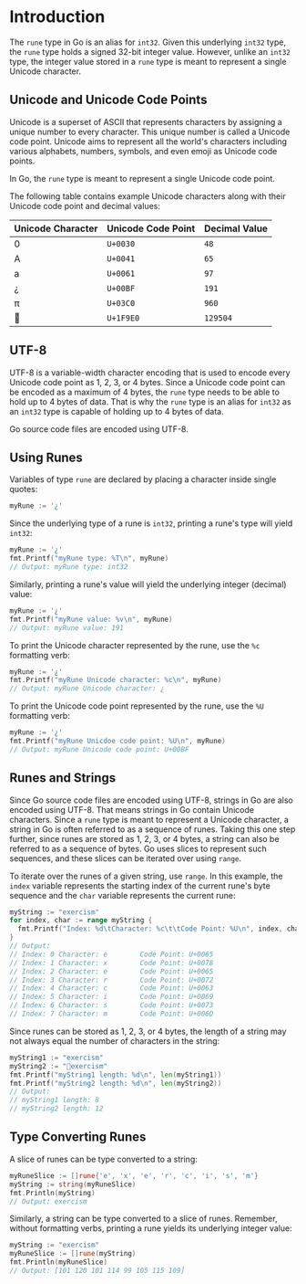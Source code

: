 # Introduction

The `rune` type in Go is an alias for `int32`. Given this underlying `int32` type, the `rune` type holds a signed 32-bit integer value. However, unlike an `int32` type, the integer value stored in a `rune` type is meant to represent a single Unicode character.

## Unicode and Unicode Code Points

Unicode is a superset of ASCII that represents characters by assigning a unique number to every character. This unique number is called a Unicode code point. Unicode aims to represent all the world's characters including various alphabets, numbers, symbols, and even emoji as Unicode code points.

In Go, the `rune` type is meant to represent a single Unicode code point.

The following table contains example Unicode characters along with their Unicode code point and decimal values:

| Unicode Character | Unicode Code Point | Decimal Value |
|-------------------|--------------------|---------------|
| 0                 | `U+0030`           | `48`          |
| A                 | `U+0041`           | `65`          |
| a                 | `U+0061`           | `97`          |
| ¿                 | `U+00BF`           | `191`         |
| π                 | `U+03C0`           | `960`         |
| 🧠                | `U+1F9E0`          | `129504`      |

## UTF-8

UTF-8 is a variable-width character encoding that is used to encode every Unicode code point as 1, 2, 3, or 4 bytes. Since a Unicode code point can be encoded as a maximum of 4 bytes, the `rune` type needs to be able to hold up to 4 bytes of data. That is why the `rune` type is an alias for `int32` as an `int32` type is capable of holding up to 4 bytes of data.

Go source code files are encoded using UTF-8.

## Using Runes

Variables of type `rune` are declared by placing a character inside single quotes:

```go
myRune := '¿'
```

Since the underlying type of a rune is `int32`, printing a rune's type will yield `int32`:

```go
myRune := '¿'
fmt.Printf("myRune type: %T\n", myRune)
// Output: myRune type: int32
```

Similarly, printing a rune's value will yield the underlying integer (decimal) value:

```go
myRune := '¿'
fmt.Printf("myRune value: %v\n", myRune)
// Output: myRune value: 191
```

To print the Unicode character represented by the rune, use the `%c` formatting verb:

```go
myRune := '¿'
fmt.Printf("myRune Unicode character: %c\n", myRune)
// Output: myRune Unicode character: ¿
```

To print the Unicode code point represented by the rune, use the `%U` formatting verb:

```go
myRune := '¿'
fmt.Printf("myRune Unicdoe code point: %U\n", myRune)
// Output: myRune Unicode code point: U+00BF
```

## Runes and Strings

Since Go source code files are encoded using UTF-8, strings in Go are also encoded using UTF-8. That means strings in Go contain Unicode characters. Since a `rune` type is meant to represent a Unicode character, a string in Go is often referred to as a sequence of runes. Taking this one step further, since runes are stored as 1, 2, 3, or 4 bytes, a string can also be referred to as a sequence of bytes. Go uses slices to represent such sequences, and these slices can be iterated over using `range`.

To iterate over the runes of a given string, use `range`. In this example, the `index` variable represents the starting index of the current rune's byte sequence and the `char` variable represents the current rune:

```go
myString := "exercism"
for index, char := range myString {
  fmt.Printf("Index: %d\tCharacter: %c\t\tCode Point: %U\n", index, char, char)
}
// Output:
// Index: 0	Character: e		Code Point: U+0065
// Index: 1	Character: x		Code Point: U+0078
// Index: 2	Character: e		Code Point: U+0065
// Index: 3	Character: r		Code Point: U+0072
// Index: 4	Character: c		Code Point: U+0063
// Index: 5	Character: i		Code Point: U+0069
// Index: 6	Character: s		Code Point: U+0073
// Index: 7	Character: m		Code Point: U+006D
```

Since runes can be stored as 1, 2, 3, or 4 bytes, the length of a string may not always equal the number of characters in the string:

```go
myString1 := "exercism"
myString2 := "🧠exercism"
fmt.Printf("myString1 length: %d\n", len(myString1))
fmt.Printf("myString2 length: %d\n", len(myString2))
// Output:
// myString1 length: 8
// myString2 length: 12
```

## Type Converting Runes

A slice of runes can be type converted to a string:

```go
myRuneSlice := []rune{'e', 'x', 'e', 'r', 'c', 'i', 's', 'm'}
myString := string(myRuneSlice)
fmt.Println(myString)
// Output: exercism
```

Similarly, a string can be type converted to a slice of runes. Remember, without formatting verbs, printing a rune yields its underlying integer value:

```go
myString := "exercism"
myRuneSlice := []rune(myString)
fmt.Println(myRuneSlice)
// Output: [101 120 101 114 99 105 115 109]
```
